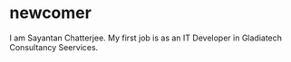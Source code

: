 # newcomer
I am Sayantan Chatterjee.
My first job is as an IT Developer in Gladiatech Consultancy Seervices.

